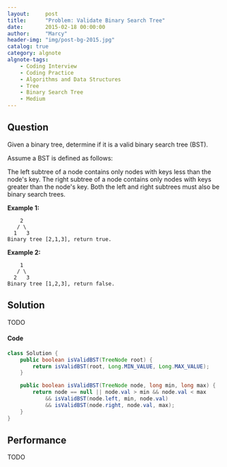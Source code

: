 ```yaml
---
layout:     post
title:      "Problem: Validate Binary Search Tree"
date:       2015-02-18 00:00:00
author:     "Marcy"
header-img: "img/post-bg-2015.jpg"
catalog: true
category: algnote
algnote-tags:
    - Coding Interview
    - Coding Practice
    - Algorithms and Data Structures
    - Tree
    - Binary Search Tree
    - Medium
---
```


## Question

Given a binary tree, determine if it is a valid binary search tree (BST).

Assume a BST is defined as follows:

The left subtree of a node contains only nodes with keys less than the node's key.
The right subtree of a node contains only nodes with keys greater than the node's key.
Both the left and right subtrees must also be binary search trees.

**Example 1:**
```
    2
   / \
  1   3
Binary tree [2,1,3], return true.
```

**Example 2:**
```
    1
   / \
  2   3
Binary tree [1,2,3], return false.
```

## Solution

TODO

#### Code

```java
class Solution {
    public boolean isValidBST(TreeNode root) {
        return isValidBST(root, Long.MIN_VALUE, Long.MAX_VALUE);
    }

    public boolean isValidBST(TreeNode node, long min, long max) {
        return node == null || node.val > min && node.val < max
            && isValidBST(node.left, min, node.val)
            && isValidBST(node.right, node.val, max);
    }
}
```

## Performance
TODO
